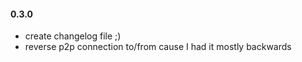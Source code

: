 #### 0.3.0
* create changelog file ;)
* reverse p2p connection to/from cause I had it mostly backwards